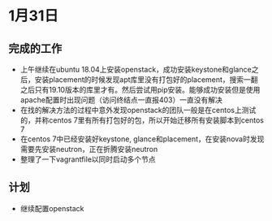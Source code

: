 # 1月31日

## 完成的工作

- 上午继续在ubuntu 18.04上安装openstack，成功安装keystone和glance之后，安装placement的时候发现apt库里没有打包好的placement，搜索一翻之后只有19.10版本的库里才有。然后尝试用pip安装。能够成功安装但是使用apache配置时出现问题（访问终结点一直报403）一直没有解决
- 在找的解决方法的过程中意外发现openstack的团队一般是在centos上测试的，并称centos 7里有所有打包好的包，所以开始迁移所有安装脚本到centos 7
- 在centos 7中已经安装好keystone, glance和placement，在安装nova时发现需要先安装neutron，正在折腾安装neutron
- 整理了一下vagrantfile以同时启动多个节点

## 计划

- 继续配置openstack